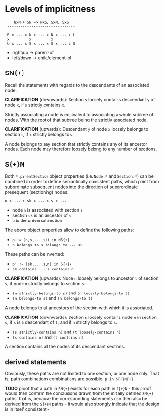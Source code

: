 
<!-- ======================================================================= -->
# Levels of implicitness

```
    NxN + SN => NxS, SxN, SxS
 -------------------------------

 R x ... x N x ... x N x ... x L
 x         x         x
 U x ... x S x ... x S x ... x S
```

* right/up -> parent-of
* left/down -> child/element-of

<!-- ======================================================================= -->
## SN{+}

Recall the statements with regards to the descendants of an associated node.

**CLARIFICATION**
(downwards): Section `s` loosely contains descendant `y` of node `x`,
if `s` strictly contains `x`.

Strictly associating a node is equivalent to associating a whole subtree of
nodes. With the root of that subtree being the strictly associated node.

**CLARIFICATION**
(upwards): Descendant `y` of node `x` loosely belongs to section `s`,
if `x` strictly belongs to `s`.

A node belongs to any section that strictly contains any of its ancestor nodes.
Each node may therefore loosely belong to any number of sections.

<!-- ======================================================================= -->
## S{+}N

Both `*.parentSection` object properties (i.e. `Node.*` and `Section.*`) can
be combined in order to define semantically consistent paths, which point from
subordinate subsequent nodes into the direction of superordinate presequent
(sectioning) nodes:

```
u x ... x sk x ... x s x ...
```

* node `n` is associated with section `s`
* section `sk` is an ancestor of `s`
* `u` is the universal section

The above object properties allow to define the following paths:

* `p := (n,s,...,sk) in NS{+}`
* `n belongs-to s belongs-to ... sk`

These paths can be inverted:

* `p' := (sk,...,s,n) in S{+}N`
* `sk contains ... s contains n`

**CLARIFICATION**
(upwards): Node `n` loosely belongs to ancestor `t` of section `s`,
if node `n` strictly belongs to section `s`.

* `(n strictly-belongs-to s)` and `(n loosely-belongs-to t)`
* `(n belongs-to s)` and `(n belongs-to t)`

A node belongs to all ancestors of the section with which it is associated.

**CLARIFICATION**
(downwards): Section `s` loosely contains node `n` in section `s`,
if `s` is a descendant of `t`, and if `n` strictly belongs to `s`.

* `(s strictly-contains n)` and `(t loosely-contains n)`
* `(s contains n)` and `(t contains n)`

A section contains all the nodes of its descendant sections.

<!-- ======================================================================= -->
## derived statements

Obviously, these paths are not limited to one section, or one node only.
That is, path combinations combinations are possible: `p in S{+}N{+}`.

<!-- ======================================================================= -->

**TODO**
proof that a path in `SN{+}` exists for each path in `S{+}N` -
this proof would then confirm the conclusions drawn from the initially
defined `SN{+}` paths. that is, because the corresponding statements can
then also be derived from the `S{+}N` paths -
it would also strongly indicate that the design is in itself consistent -
